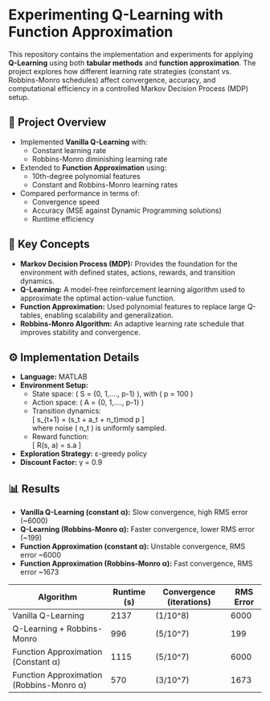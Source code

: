 # Experimenting Q-Learning with Function Approximation

This repository contains the implementation and experiments for applying **Q-Learning** using both **tabular methods** and **function approximation**. The project explores how different learning rate strategies (constant vs. Robbins-Monro schedules) affect convergence, accuracy, and computational efficiency in a controlled Markov Decision Process (MDP) setup.  

## 📘 Project Overview
- Implemented **Vanilla Q-Learning** with:
  - Constant learning rate  
  - Robbins-Monro diminishing learning rate  
- Extended to **Function Approximation** using:
  - 10th-degree polynomial features  
  - Constant and Robbins-Monro learning rates  
- Compared performance in terms of:
  - Convergence speed  
  - Accuracy (MSE against Dynamic Programming solutions)  
  - Runtime efficiency  

## 🧩 Key Concepts
- **Markov Decision Process (MDP):** Provides the foundation for the environment with defined states, actions, rewards, and transition dynamics.  
- **Q-Learning:** A model-free reinforcement learning algorithm used to approximate the optimal action-value function.  
- **Function Approximation:** Used polynomial features to replace large Q-tables, enabling scalability and generalization.  
- **Robbins-Monro Algorithm:** An adaptive learning rate schedule that improves stability and convergence.  

## ⚙️ Implementation Details
- **Language:** MATLAB  
- **Environment Setup:**
  - State space: \( S = \{0, 1,...., p-1\} \), with \( p = 100 \)  
  - Action space: \( A = \{0, 1,...., p-1\} \)  
  - Transition dynamics:  
    \[
    s_{t+1} = (s_t + a_t + n_t)mod p
    \]  
    where noise \( n_t \) is uniformly sampled.  
  - Reward function:  
    \[
    R(s, a) = s.a
    \]  
- **Exploration Strategy:** ε-greedy policy  
- **Discount Factor:** γ = 0.9  

## 📊 Results
- **Vanilla Q-Learning (constant α):** Slow convergence, high RMS error (~6000)  
- **Q-Learning (Robbins-Monro α):** Faster convergence, lower RMS error (~199)  
- **Function Approximation (constant α):** Unstable convergence, RMS error ~6000  
- **Function Approximation (Robbins-Monro α):** Fast convergence, RMS error ~1673  

| Algorithm | Runtime (s) | Convergence (iterations) | RMS Error |
|-----------|-------------|---------------------------|-----------|
| Vanilla Q-Learning | 2137 | (1/10^8) | 6000 |
| Q-Learning + Robbins-Monro | 996 | (5/10^7\) | 199 |
| Function Approximation (Constant α) | 1115 | \(5/10^7\) | 6000 |
| Function Approximation (Robbins-Monro α) | 570 | \(3/10^7\) | 1673 |
